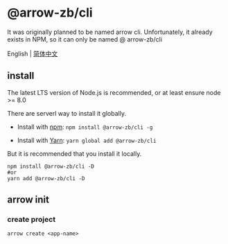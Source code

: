 # @arrow-zb/cli
It was originally planned to be named arrow cli. Unfortunately, it already exists in NPM, so it can only be named @ arrow-zb/cli

English | [简体中文](./docs/README.zh-CN.md)

## install 
The latest LTS version of Node.js is recommended, or at least ensure node >= 8.0

There are serverl way to install it globally.

* Install with [npm](https://www.npmjs.com/package/@arrow-zb/cli): `npm install @arrow-zb/cli -g`

* Install with [Yarn](https://yarnpkg.com/package/@arrow-zb/cli): `yarn global add @arrow-zb/cli`

But it is recommended that you install it locally.
```shell
npm install @arrow-zb/cli -D 
#or
yarn add @arrow-zb/cli -D
```

## arrow init
### create project
```shell
arrow create <app-name>
```